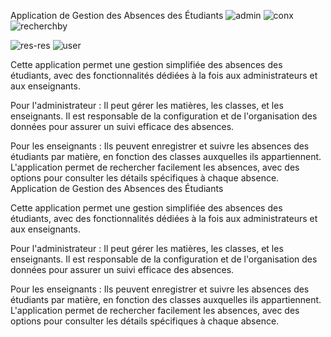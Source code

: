Application de Gestion des Absences des Étudiants
![admin](https://github.com/user-attachments/assets/1250b4e0-987c-4738-916f-376ff947ce9b)
![conx](https://github.com/user-attachments/assets/ea316137-9415-420a-9c62-317bfff62a77)
![recherchby](https://github.com/user-attachments/assets/ded0bf14-b586-417b-8524-54c17c4dcdfd)

![res-res](https://github.com/user-attachments/assets/f70d603d-4d4f-4863-90aa-d7b71588f5d1)
![user](https://github.com/user-attachments/assets/4e8b1fca-3457-4c2a-b586-42c7e90ef157)





Cette application permet une gestion simplifiée des absences des étudiants, avec des fonctionnalités dédiées à la fois aux administrateurs et aux enseignants.

Pour l'administrateur : Il peut gérer les matières, les classes, et les enseignants. Il est responsable de la configuration et de l'organisation des données pour assurer un suivi efficace des absences.

Pour les enseignants : Ils peuvent enregistrer et suivre les absences des étudiants par matière, en fonction des classes auxquelles ils appartiennent. L'application permet de rechercher facilement les absences, avec des options pour consulter les détails spécifiques à chaque absence.
Application de Gestion des Absences des Étudiants

Cette application permet une gestion simplifiée des absences des étudiants, avec des fonctionnalités dédiées à la fois aux administrateurs et aux enseignants.

Pour l'administrateur : Il peut gérer les matières, les classes, et les enseignants. Il est responsable de la configuration et de l'organisation des données pour assurer un suivi efficace des absences.

Pour les enseignants : Ils peuvent enregistrer et suivre les absences des étudiants par matière, en fonction des classes auxquelles ils appartiennent. L'application permet de rechercher facilement les absences, avec des options pour consulter les détails spécifiques à chaque absence.
